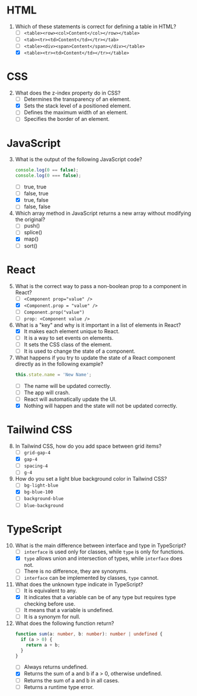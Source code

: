 # HTML
1. Which of these statements is correct for defining a table in HTML?
   - [ ] `<table><row><col>Content</col></row></table>`
   - [ ] `<tab><tr><td>Content</td></tr></tab>`
   - [ ] `<table><div><span>Content</span></div></table>`
   - [X] `<table><tr><td>Content</td></tr></table>`

# CSS
2. What does the z-index property do in CSS?
   - [ ] Determines the transparency of an element.
   - [X] Sets the stack level of a positioned element.
   - [ ] Defines the maximum width of an element.
   - [ ] Specifies the border of an element.

# JavaScript
3. What is the output of the following JavaScript code?
   ```javascript
   console.log(0 == false);
   console.log(0 === false);
   ```
   - [ ] true, true
   - [ ] false, true
   - [X] true, false
   - [ ] false, false

4. Which array method in JavaScript returns a new array without modifying the original?
   - [ ] push()
   - [ ] splice()
   - [X] map()
   - [ ] sort()

# React
5. What is the correct way to pass a non-boolean prop to a component in React?
   - [ ] `<Component prop="value" />`
   - [X] `<Component.prop = "value" />`
   - [ ] `Component.prop("value")`
   - [ ] `prop: <Component value />`

6. What is a "key" and why is it important in a list of elements in React?
   - [X] It makes each element unique to React.
   - [ ] It is a way to set events on elements.
   - [ ] It sets the CSS class of the element.
   - [ ] It is used to change the state of a component.

7. What happens if you try to update the state of a React component directly as in the following example?
   ```javascript
   this.state.name = 'New Name';
   ```
   - [ ] The name will be updated correctly.
   - [ ] The app will crash.
   - [ ] React will automatically update the UI.
   - [X] Nothing will happen and the state will not be updated correctly.

# Tailwind CSS
8. In Tailwind CSS, how do you add space between grid items?
   - [ ] `grid-gap-4`
   - [X] `gap-4`
   - [ ] `spacing-4`
   - [ ] `g-4`

9. How do you set a light blue background color in Tailwind CSS?
   - [ ] `bg-light-blue`
   - [X] `bg-blue-100`
   - [ ] `background-blue`
   - [ ] `blue-background`

# TypeScript
10. What is the main difference between interface and type in TypeScript?
    - [ ] `interface` is used only for classes, while `type` is only for functions.
    - [X] `type` allows union and intersection of types, while `interface` does not.
    - [ ] There is no difference, they are synonyms.
    - [ ] `interface` can be implemented by classes, `type` cannot.

11. What does the unknown type indicate in TypeScript?
    - [ ] It is equivalent to any.
    - [X] It indicates that a variable can be of any type but requires type checking before use.
    - [ ] It means that a variable is undefined.
    - [ ] It is a synonym for null.

12. What does the following function return?
    ```typescript
    function sum(a: number, b: number): number | undefined {
      if (a > 0) {
        return a + b;
      }
    }
    ```
    - [ ] Always returns undefined.
    - [X] Returns the sum of a and b if a > 0, otherwise undefined.
    - [ ] Returns the sum of a and b in all cases.
    - [ ] Returns a runtime type error.